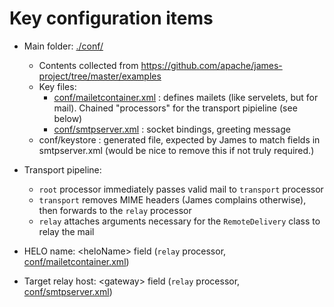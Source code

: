 # Key configuration items

- Main folder: [./conf/](conf)
  - Contents collected from https://github.com/apache/james-project/tree/master/examples
  - Key files:
    - [conf/mailetcontainer.xml](conf/mailetcontainer.xml) : defines mailets (like servelets, but for mail). Chained "processors" for the transport pipieline (see below)
    - [conf/smtpserver.xml](conf/smtpserver.xml) : socket bindings, greeting message
  - conf/keystore : generated file, expected by James to match fields in smtpserver.xml (would be nice to remove this if not truly required.)

- Transport pipeline:
  - `root` processor immediately passes valid mail to `transport` processor
  - `transport` removes MIME headers (James complains otherwise), then forwards to the `relay` processor
  - `relay` attaches arguments necessary for the `RemoteDelivery` class to relay the mail

- HELO name: \<heloName\> field (`relay` processor, [conf/mailetcontainer.xml](conf/mailetcontainer.xml))
- Target relay host: \<gateway\> field (`relay` processor, [conf/smtpserver.xml](conf/smtpserver.xml))
